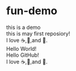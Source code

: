 fun-demo
========

this is a demo  
this is may first reposiory!  
I love :coffee:,:pizza:,and :dancer:.     
Hello World!     
Hello GitHub!     
I love :coffee:,:pizza:,and :dancer:.
